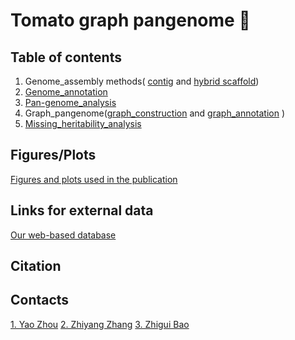 # Tomato graph pangenome :tomato: 



## Table of contents

1.  Genome_assembly methods( [contig](1.Genome_assembly/1.contig/Readme.md) and [hybrid scaffold](1.Genome_assembly/2.scaffold/Readme.md))
2.  [Genome_annotation](2.Genome_annotation/Readme.md)
3.  [Pan-genome_analysis]( 3.Pan-genome_analysis/Readme.md)
4.  Graph_pangenome([graph_construction](4.Graph_pangenome/1.construction_graph_genome/Readme.md) and [graph_annotation](4.Graph_pangenome/2.graphAnnotation/Readme.md) )
5.  [Missing_heritability_analysis](4.Missing_heritability_analysis/README.md)

## Figures/Plots

[Figures and plots used in the publication](Figure/README.md)



## Links for external data

[Our web-based database](https://solomics.agis.caas.cn/tomato)



## Citation



## Contacts

[1. Yao Zhou](https://github.com/YaoZhou89)
[2. Zhiyang Zhang](https://github.com/zhangzhiyangcs)
[3. Zhigui Bao](https://github.com/baozg)

